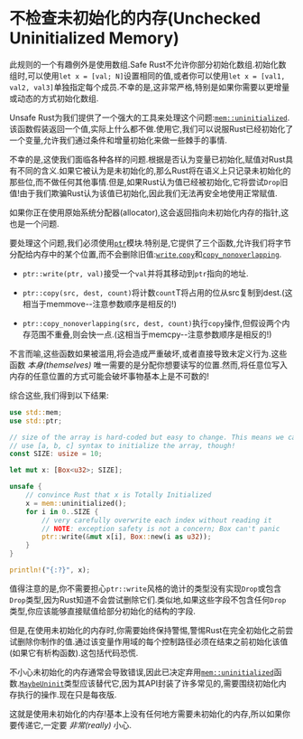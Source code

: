 # 不检查未初始化的内存(Unchecked Uninitialized Memory)

此规则的一个有趣例外是使用数组.Safe Rust不允许你部分初始化数组.初始化数组时,可以使用`let x = [val; N]`设置相同的值,或者你可以使用`let x = [val1, val2, val3]`单独指定每个成员.不幸的是,这非常严格,特别是如果你需要以更增量或动态的方式初始化数组.

Unsafe Rust为我们提供了一个强大的工具来处理这个问题:[`mem::uninitialized`](https://doc.rust-lang.org/std/mem/fn.uninitialized.html).该函数假装返回一个值,实际上什么都不做.使用它,我们可以说服Rust已经初始化了一个变量,允许我们通过条件和增量初始化来做一些棘手的事情.

不幸的是,这使我们面临各种各样的问题.根据是否认为变量已初始化,赋值对Rust具有不同的含义.如果它被认为是未初始化的,那么Rust将在语义上只记录未初始化的那些位,而不做任何其他事情.但是,如果Rust认为值已经被初始化,它将尝试`Drop`旧值!由于我们欺骗Rust认为该值已初始化,因此我们无法再安全地使用正常赋值.

如果你正在使用原始系统分配器(allocator),这会返回指向未初始化内存的指针,这也是一个问题.

要处理这个问题,我们必须使用[`ptr`](https://doc.rust-lang.org/std/ptr/index.html)模块.特别是,它提供了三个函数,允许我们将字节分配给内存中的某个位置,而不会删除旧值:[`write`](https://doc.rust-lang.org/std/ptr/fn.write.html),[`copy`](https://doc.rust-lang.org/std/ptr/fn.copy.html)和[`copy_nonoverlapping`](https://doc.rust-lang.org/std/ptr/fn.copy_nonoverlapping.html).

- `ptr::write(ptr, val)`接受一个`val`并将其移动到`ptr`指向的地址.

- `ptr::copy(src, dest, count)`将计数`count`T将占用的位从src复制到dest.(这相当于memmove--注意参数顺序是相反的!)

- `ptr::copy_nonoverlapping(src, dest, count)`执行`copy`操作,但假设两个内存范围不重叠,则会快一点.(这相当于memcpy--注意参数顺序是相反的!)

不言而喻,这些函数如果被滥用,将会造成严重破坏,或者直接导致未定义行为.这些函数 *本身(themselves)* 唯一需要的是分配你想要读写的位置.然而,将任意位写入内存的任意位置的方式可能会破坏事物基本上是不可数的!

综合这些,我们得到以下结果:

```Rust
use std::mem;
use std::ptr;

// size of the array is hard-coded but easy to change. This means we can't
// use [a, b, c] syntax to initialize the array, though!
const SIZE: usize = 10;

let mut x: [Box<u32>; SIZE];

unsafe {
    // convince Rust that x is Totally Initialized
    x = mem::uninitialized();
    for i in 0..SIZE {
        // very carefully overwrite each index without reading it
        // NOTE: exception safety is not a concern; Box can't panic
        ptr::write(&mut x[i], Box::new(i as u32));
    }
}

println!("{:?}", x);
```

值得注意的是,你不需要担心`ptr::write`风格的诡计的类型没有实现`Drop`或包含`Drop`类型,因为Rust知道不会尝试删除它们.类似地,如果这些字段不包含任何`Drop`类型,你应该能够直接赋值给部分初始化的结构的字段.

但是,在使用未初始化的内存时,你需要始终保持警惕,警惕Rust在完全初始化之前尝试删除你制作的值.通过该变量作用域的每个控制路径必须在结束之前初始化该值(如果它有析构函数).这包括代码恐慌.

不小心未初始化的内存通常会导致错误,因此已决定弃用[`mem::uninitialized`](https://doc.rust-lang.org/std/mem/fn.uninitialized.html)函数.[`MaybeUninit`](https://doc.rust-lang.org/std/mem/union.MaybeUninit.html)类型应该替代它,因为其API封装了许多常见的,需要围绕初始化内存执行的操作.现在只是每夜版.

这就是使用未初始化的内存!基本上没有任何地方需要未初始化的内存,所以如果你要传递它,一定要 *非常(really)* 小心.
